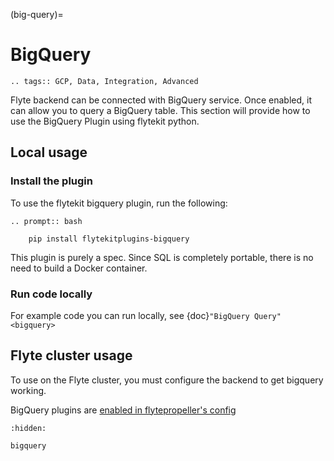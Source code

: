 (big-query)=

# BigQuery

```{eval-rst}
.. tags:: GCP, Data, Integration, Advanced
```

Flyte backend can be connected with BigQuery service. Once enabled, it can allow you to query a BigQuery table.
This section will provide how to use the BigQuery Plugin using flytekit python.

## Local usage

### Install the plugin

To use the flytekit bigquery plugin, run the following:

```{eval-rst}
.. prompt:: bash

    pip install flytekitplugins-bigquery
```

This plugin is purely a spec. Since SQL is completely portable, there is no need to build a Docker container.

### Run code locally

For example code you can run locally, see {doc}`"BigQuery Query"<bigquery>`

## Flyte cluster usage

To use on the Flyte cluster, you must configure the backend to get bigquery working.

BigQuery plugins are [enabled in flytepropeller's config](https://docs.flyte.org/en/latest/deployment/plugin_setup/gcp/bigquery.html#deployment-plugin-setup-gcp-bigquery)

```{toctree}
:hidden:

bigquery
```

